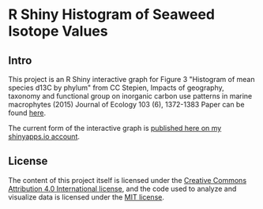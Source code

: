 # R Shiny Histogram of Seaweed Isotope Values

## Intro

This project is an R Shiny interactive graph for Figure 3 "Histogram of mean species d13C by phylum" from CC Stepien, Impacts of geography, taxonomy and functional group on inorganic carbon use patterns in marine macrophytes (2015) Journal of Ecology 103 (6), 1372-1383
Paper can be found [here](http://onlinelibrary.wiley.com/doi/10.1111/1365-2745.12451/full).

The current form of the interactive graph is [published here on my shinyapps.io account](https://courtneystepien.shinyapps.io/Seaweed-Isotopes-Histogram/). 

## License

The content of this project itself is licensed under the [Creative Commons Attribution 4.0 International license](https://creativecommons.org/licenses/by/4.0/), and the code used to analyze and visualize data is licensed under the [MIT license](https://opensource.org/licenses/mit-license.php).
